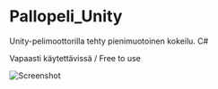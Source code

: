 # Pallopeli_Unity
Unity-pelimoottorilla tehty pienimuotoinen kokeilu. C#

Vapaasti käytettävissä / Free to use


![Screenshot](http://i.imgur.com/p4MqskS.png)